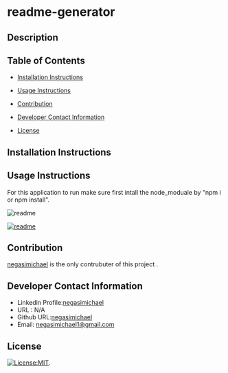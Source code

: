 # readme-generator

   ## Description
   
   ## Table of Contents
   * [Installation Instructions](#installation-instructions)
   
   * [Usage Instructions](#usage-instructions)
   
   * [Contribution](#contribution)
   
   * [Developer Contact Information](#Developer-Contact-Information)
     
  * [License](#license)

   ## Installation Instructions
   
   ## Usage Instructions
   For  this application to run make sure first intall the node_moduale by
    "npm i or npm install".

  ![readme](imagescreen)

  [![readme](imagescreen1)](url.png)

  

  


  ## Contribution
  [negasimichael](https://github.com/negasimichael/readme-generator) is the only contrubuter of this project .

   ## Developer Contact Information
  * Linkedin Profile:[negasimichael](https://www.linkedin.com/feed/)
  * URL : N/A
  * Github URL:[negasimichael](https://github.com/negasimichael/readme-generator)
  * Email: negasimichael1@gmail.com

   ## License
   [![License:MIT](https://img.shields.io/badge/License-MIT-yellow.svg)](https://opensource.org/licenses/MIT).

  